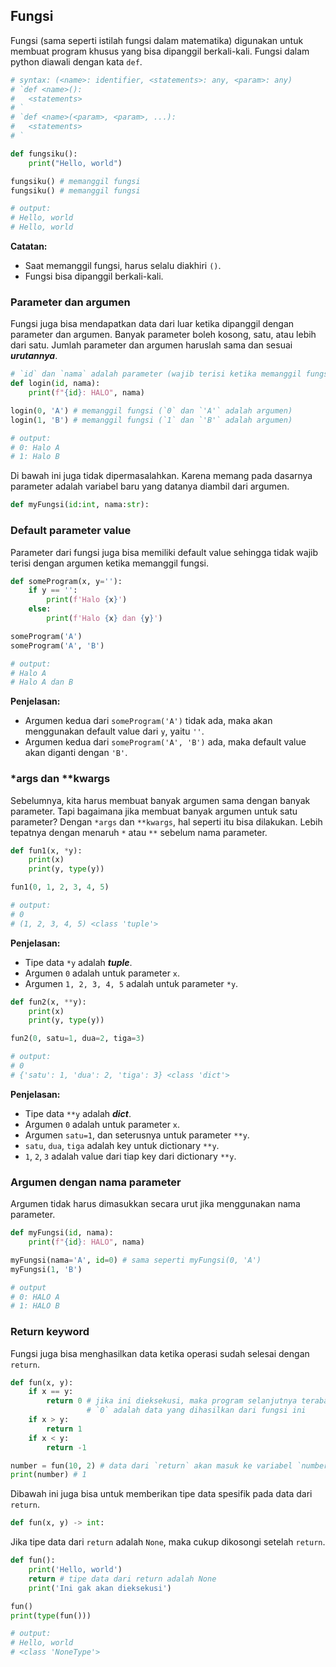 ## Fungsi

Fungsi (sama seperti istilah fungsi dalam matematika) digunakan untuk membuat program khusus yang bisa dipanggil berkali-kali. Fungsi dalam python diawali dengan kata `def`.

```python
# syntax: (<name>: identifier, <statements>: any, <param>: any)
# `def <name>():
#   <statements>
# `
# `def <name>(<param>, <param>, ...):
#   <statements>
# `
```

```python
def fungsiku():
    print("Hello, world")

fungsiku() # memanggil fungsi
fungsiku() # memanggil fungsi

# output:
# Hello, world
# Hello, world
```

**Catatan:**

- Saat memanggil fungsi, harus selalu diakhiri `()`.
- Fungsi bisa dipanggil berkali-kali.

### Parameter dan argumen

Fungsi juga bisa mendapatkan data dari luar ketika dipanggil dengan parameter dan argumen. Banyak parameter boleh kosong, satu, atau lebih dari satu. Jumlah parameter dan argumen haruslah sama dan sesuai ***urutannya***.

```python
# `id` dan `nama` adalah parameter (wajib terisi ketika memanggil fungsi)
def login(id, nama):
    print(f"{id}: HALO", nama)

login(0, 'A') # memanggil fungsi (`0` dan `'A'` adalah argumen)
login(1, 'B') # memanggil fungsi (`1` dan `'B'` adalah argumen)

# output:
# 0: Halo A
# 1: Halo B
```

Di bawah ini juga tidak dipermasalahkan. Karena memang pada dasarnya parameter adalah variabel baru yang datanya diambil dari argumen.

```python
def myFungsi(id:int, nama:str):
```

### Default parameter value

Parameter dari fungsi juga bisa memiliki default value sehingga tidak wajib terisi dengan argumen ketika memanggil fungsi.

```python
def someProgram(x, y=''):
    if y == '':
        print(f'Halo {x}')
    else:
        print(f'Halo {x} dan {y}')

someProgram('A')
someProgram('A', 'B')

# output:
# Halo A
# Halo A dan B
```

**Penjelasan:**

- Argumen kedua dari `someProgram('A')` tidak ada, maka akan menggunakan default value dari `y`, yaitu `''`.
- Argumen kedua dari `someProgram('A', 'B')` ada, maka default value akan diganti dengan `'B'`.

### *args dan **kwargs

Sebelumnya, kita harus membuat banyak argumen sama dengan banyak parameter. Tapi bagaimana jika membuat banyak argumen untuk satu parameter? Dengan `*args` dan `**kwargs`, hal seperti itu bisa dilakukan. Lebih tepatnya dengan menaruh `*` atau `**` sebelum nama parameter.

```python
def fun1(x, *y):
    print(x)
    print(y, type(y))

fun1(0, 1, 2, 3, 4, 5)

# output:
# 0
# (1, 2, 3, 4, 5) <class 'tuple'>
```

**Penjelasan:**

- Tipe data `*y` adalah ***tuple***.
- Argumen `0` adalah untuk parameter `x`.
- Argumen `1, 2, 3, 4, 5` adalah untuk parameter `*y`.

```python
def fun2(x, **y):
    print(x)
    print(y, type(y))

fun2(0, satu=1, dua=2, tiga=3)

# output:
# 0
# {'satu': 1, 'dua': 2, 'tiga': 3} <class 'dict'>
```

**Penjelasan:**

- Tipe data `**y` adalah ***dict***.
- Argumen `0` adalah untuk parameter `x`.
- Argumen `satu=1`, dan seterusnya untuk parameter `**y`.
- `satu`, `dua`, `tiga` adalah key untuk dictionary `**y`.
- `1`, `2`, `3` adalah value dari tiap key dari dictionary `**y`.

### Argumen dengan nama parameter

Argumen tidak harus dimasukkan secara urut jika menggunakan nama parameter.

```python
def myFungsi(id, nama):
    print(f"{id}: HALO", nama)

myFungsi(nama='A', id=0) # sama seperti myFungsi(0, 'A')
myFungsi(1, 'B')

# output
# 0: HALO A
# 1: HALO B
```

### Return keyword

Fungsi juga bisa menghasilkan data ketika operasi sudah selesai dengan `return`.

```python
def fun(x, y):
    if x == y:
        return 0 # jika ini dieksekusi, maka program selanjutnya terabaikan
                 # `0` adalah data yang dihasilkan dari fungsi ini
    if x > y:
        return 1
    if x < y:
        return -1

number = fun(10, 2) # data dari `return` akan masuk ke variabel `number`
print(number) # 1
```

Dibawah ini juga bisa untuk memberikan tipe data spesifik pada data dari `return`.

```python
def fun(x, y) -> int:
```

Jika tipe data dari `return` adalah `None`, maka cukup dikosongi setelah `return`.

```python
def fun():
    print('Hello, world')
    return # tipe data dari return adalah None
    print('Ini gak akan dieksekusi')

fun()
print(type(fun()))

# output:
# Hello, world
# <class 'NoneType'>
```

